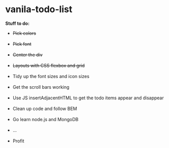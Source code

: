 # vanila-todo-list

<strong>Stuff to do:</strong>
<ul>
  <li><del>Pick colors</del></li><br />
  <li><del>Pick font</del></li><br />
  <li><del>Center the div</del></li><br />
  <li><del>Layouts with CSS flexbox and grid</del></li><br />
  <li>Tidy up the font sizes and icon sizes</li><br />
  <li>Get the scroll bars working</li><br />
  <li>Use JS insertAdjacentHTML to get the todo items appear and disappear</li><br />
  <li>Clean up code and follow BEM</li><br />
  <li>Go learn node.js and MongoDB</li><br />
  <li>...</li><br />
  <li>Profit</li><br />
</ul>
